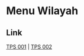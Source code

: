 # Menu Wilayah

## Link

[TPS 001](https://github.com/gigit-pemilu/pemilu-2024-92-papua-barat/tree/main/pilpres/hitung-suara/sub/92-papua-barat/sub/02-manokwari/sub/15-manokwari-selatan/sub/2011-anggresi/sub/001-tps)
 | 
[TPS 002](https://github.com/gigit-pemilu/pemilu-2024-92-papua-barat/tree/main/pilpres/hitung-suara/sub/92-papua-barat/sub/02-manokwari/sub/15-manokwari-selatan/sub/2011-anggresi/sub/002-tps)

